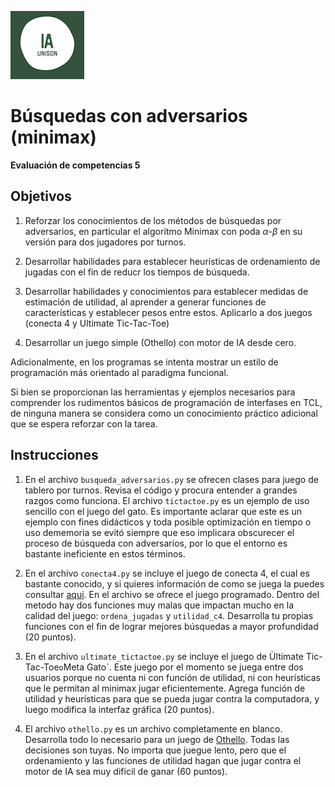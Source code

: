![](ia.png)

# Búsquedas con adversarios (minimax)

**Evaluación de competencias 5**


## Objetivos

1. Reforzar los conocimientos de los métodos de búsquedas por
   adversarios, en particular el algoritmo Minimax con poda $\alpha$-$\beta$
   en su versión para dos jugadores por turnos.

2. Desarrollar habilidades para establecer heurísticas de ordenamiento
   de jugadas con el fin de reducr los tiempos de búsqueda.

3. Desarrollar habilidades y conocimientos para establecer medidas de
   estimación de utilidad, al aprender a generar funciones de
   características y establecer pesos entre estos. Aplicarlo a dos juegos
   (conecta 4 y Ultimate Tic-Tac-Toe)

4. Desarrollar un juego simple (Othello) con motor de IA desde cero.

Adicionalmente, en los programas se intenta mostrar un estilo de programación
más orientado al paradigma funcional.

Si bien se proporcionan las herramientas y ejemplos necesarios para
comprender los rudimentos básicos de programación de interfases en
TCL, de ninguna manera se considera como un conocimiento práctico
adicional que se espera reforzar con la tarea.

## Instrucciones

1. En el archivo `busqueda_adversarios.py` se ofrecen clases para
   juego de tablero por turnos. Revisa el código y procura entender a
   grandes razgos como funciona. El archivo `tictactoe.py` es un
   ejemplo de uso sencillo con el juego del gato. Es importante
   aclarar que este es un ejemplo con fines didácticos y toda posible
   optimización en tiempo o uso dememoria se evitó siempre que eso
   implicara obscurecer el proceso de búsqueda con adversarios, por lo
   que el entorno es bastante ineficiente en estos términos.

2. En el archivo `conecta4.py` se incluye el juego de conecta 4, el
   cual es bastante conocido, y si quieres información de como se
   juega la puedes consultar
   [aqui](http://en.wikipedia.org/wiki/Connect_Four). En el archivo se
   ofrece el juego programado. Dentro del metodo hay dos funciones muy
   malas que impactan mucho en la calidad del juego: `ordena_jugadas`
   y `utilidad_c4`.  Desarrolla tu propias funciones con el fin de
   lograr mejores búsquedas a mayor profundidad (20 puntos).

3. En el archivo `ultimate_tictactoe.py` se incluye el juego de
   Ùltimate Tic-Tac-Toe` o `Meta Gato`. Este juego por el momento se juega
   entre dos usuarios porque no cuenta ni con función de utilidad, 
   ni con heurísticas que le permitan al minimax jugar eficientemente.
   Agrega función de utilidad y heurísticas para que se pueda jugar contra la 
   computadora, y luego modifica la interfaz gráfica (20 puntos).

4. El archivo `othello.py` es un archivo completamente en
   blanco. Desarrolla todo lo necesario para un juego de
   [Othello](http://en.wikipedia.org/wiki/Reversi). Todas las
   decisiones son tuyas. No importa que juegue lento, pero que el
   ordenamiento y las funciones de utilidad hagan que jugar contra el
   motor de IA sea muy dificil de ganar (60 puntos).
